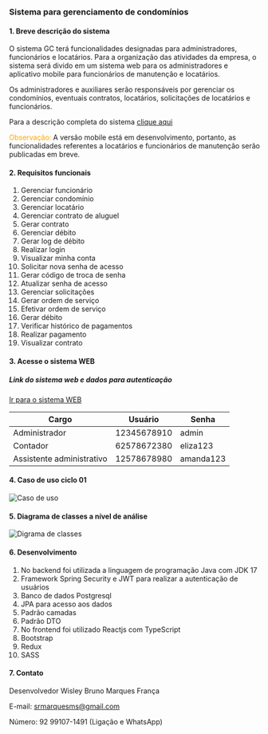 ### Sistema para gerenciamento de condomínios

#### 1. Breve descrição do sistema
O sistema GC terá funcionalidades designadas para administradores, funcionários e locatários. Para a organização das atividades da empresa, o sistema será divido em um sistema web para os administradores e aplicativo mobile para funcionários de manutenção e locatários. 

Os administradores e auxiliares serão responsáveis por gerenciar os condomínios, eventuais contratos, locatários, solicitações de locatários e funcionários.

Para a descrição completa do sistema [clique aqui](https://github.com/brmsdi)

<font color="orange">Observação:</font> A versão mobile está em desenvolvimento, portanto, as funcionalidades referentes a locatários e funcionários de manutenção serão publicadas em breve. 

#### 2. Requisitos funcionais

1.	Gerenciar funcionário
2.	Gerenciar condomínio
3.	Gerenciar locatário
4.	Gerenciar contrato de aluguel
5.	Gerar contrato
6.	Gerenciar débito
7.  Gerar log de débito
8.	Realizar login
9.	Visualizar minha conta
10.	Solicitar nova senha de acesso
11.	Gerar código de troca de senha
12.	Atualizar senha de acesso
13.	Gerenciar solicitações
14.	Gerar ordem de serviço
15.	Efetivar ordem de serviço
16.	Gerar débito
17.	Verificar histórico de pagamentos
18.	Realizar pagamento
19.	Visualizar contrato

#### 3. Acesse o sistema WEB

##### Link do sistema web e dados para autenticação

[Ir para o sistema WEB](https://systemgc.netlify.app/)

| Cargo | Usuário | Senha |
|-------|----------|----------|
| Administrador | 12345678910 | admin | 
| Contador | 62578672380 | eliza123 |
| Assistente administrativo | 12578678980 | amanda123 |


#### 4. Caso de uso ciclo 01

![Caso de uso](https://media.discordapp.net/attachments/910896970275635223/980976406865534986/DIAGRAMACASODEUSO.png?width=533&height=468)


#### 5.	Diagrama de classes a nível de análise 

![Digrama de classes](https://media.discordapp.net/attachments/910896970275635223/980976407117181039/Diagramadeclasses.png?width=700&height=468)


#### 6.	Desenvolvimento

1. No backend foi utilizada a linguagem de programação Java com JDK 17
2. Framework Spring Security e JWT para realizar a autenticação de usuários
3. Banco de dados Postgresql
4. JPA para acesso aos dados
5. Padrão camadas
6. Padrão DTO 
7. No frontend foi utilizado Reactjs com TypeScript 
8. Bootstrap
9. Redux 
10. SASS

#### 7.	Contato

Desenvolvedor Wisley Bruno Marques França

E-mail: srmarquesms@gmail.com

Número: 92 99107-1491 (Ligação e WhatsApp)
